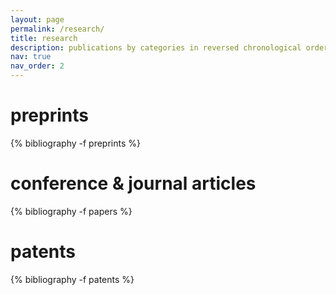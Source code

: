 ```yaml
---
layout: page
permalink: /research/
title: research
description: publications by categories in reversed chronological order. generated by jekyll-scholar.
nav: true
nav_order: 2
---
```

<!-- _pages/publications.md -->
<div class="publications">

<h1>preprints</h1>

{% bibliography -f preprints %}

<h1>conference &amp; journal articles</h1>
{% bibliography -f papers %}

<h1>patents</h1>
{% bibliography -f patents %}

</div>

